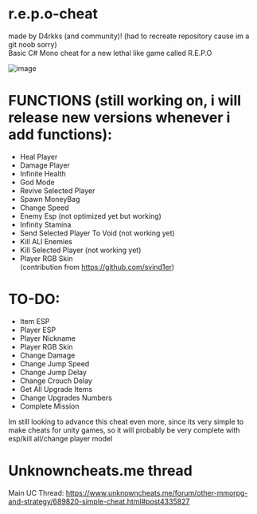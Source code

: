 # r.e.p.o-cheat
made by D4rkks (and community)! (had to recreate repository cause im a git noob sorry)<br />
Basic C# Mono cheat for a new lethal like game called R.E.P.O

![image](https://github.com/user-attachments/assets/04d87f56-9811-4c90-83ff-eacef9d55890)

# **FUNCTIONS (still working on, i will release new versions whenever i add functions):**
- Heal Player<br />
- Damage Player<br />
- Infinite Health<br />
- God Mode<br />
- Revive Selected Player<br />
- Spawn MoneyBag<br />
- Change Speed
- Enemy Esp (not optimized yet but working)
- Infinity Stamina
- Send Selected Player To Void (not working yet)
- Kill ALl Enemies
- Kill Selected Player (not working yet)
- Player RGB Skin<br /> (contribution from https://github.com/svind1er)

# **TO-DO:**

- Item ESP <br />
- Player ESP<br />
- Player Nickname<br />
- Player RGB Skin<br />
- Change Damage<br />
- Change Jump Speed<br />
- Change Jump Delay<br />
- Change Crouch Delay<br />
- Get All Upgrade Items<br />
- Change Upgrades Numbers<br />
- Complete Mission


Im still looking to advance this cheat even more, since its very simple to make cheats for unity games, so it will probably be very complete with esp/kill all/change player model

# Unknowncheats.me thread
Main UC Thread: https://www.unknowncheats.me/forum/other-mmorpg-and-strategy/689820-simple-cheat.html#post4335827

